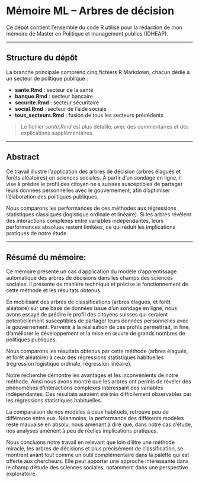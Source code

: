 # Mémoire ML – Arbres de décision

Ce dépôt contient l’ensemble du code R utilisé pour la rédaction de mon mémoire de Master en Politique et management publics (IDHEAP).

---

## Structure du dépôt

La branche principale comprend cinq fichiers R Markdown, chacun dédié à un secteur de politique publique :

- **sante.Rmd** : secteur de la santé  
- **banque.Rmd** : secteur bancaire  
- **securite.Rmd** : secteur sécuritaire  
- **social.Rmd** : secteur de l’aide sociale  
- **tous_secteurs.Rmd** : fusion de tous les secteurs précédents  

> Le fichier _sante.Rmd_ est plus détaillé, avec des commentaires et des explications supplémentaires.

---

## Abstract

Ce travail illustre l’application des arbres de décision (arbres élagués et forêts aléatoires) en sciences sociales. À partir d’un sondage en ligne, il vise à prédire le profil des citoyen·ne·s suisses susceptibles de partager leurs données personnelles avec le gouvernement, afin d’optimiser l’élaboration des politiques publiques.

Nous comparons les performances de ces méthodes aux régressions statistiques classiques (logistique ordinale et linéaire). Si les arbres révèlent des interactions complexes entre variables indépendantes, leurs performances absolues restent limitées, ce qui réduit les implications pratiques de notre étude.

---

## Résumé du mémoire:

Ce mémoire présente un cas d’application du modèle d’apprentissage automatique des arbres de décisions dans les champs des sciences sociales. Il présente de manière technique et précise le fonctionnement de cette méthode et les résultats obtenus.

En mobilisant des arbres de classifications (arbres élagués, et forêt aléatoire) sur une base de données issue d’un sondage en ligne, nous avons essayé de prédire le profil des citoyens suisses qui seraient potentiellement susceptibles de partager leurs données personnelles avec le gouvernement. Parvenir à la réalisation de ces profils permettrait, in fine, d’améliorer le développement et la mise en œuvre de grands nombres de politiques publiques.

Nous comparons les résultats obtenus par cette méthode (arbres élagués, et forêt aléatoire) à ceux des régressions statistiques habituelles (régression logistique ordinale, régression linéaire).

Notre recherche démontre les avantages et les inconvénients de notre méthode. Ainsi nous avons montré que les arbres ont permis de révéler des phénomènes d’interactions complexes intéressant des variables indépendantes. Ces résultats auraient été très difficilement observables par les régressions statistiques habituelles.

La comparaison de nos modèles à ceux habituels, retrouve peu de différence entre eux. Néanmoins, la performance des différents modèles reste mauvaise en absolu, nous amenant à dire que, dans notre cas d’étude, nos analyses amènent à peu de réelles implications pratiques.

Nous concluons notre travail en relevant que loin d’être une méthode miracle, les arbres de décisions et plus précisément de classification, se montrent avant tout comme un outil complémentaire dans la palette qui est offerte aux chercheurs. Elle peut apporter une approche intéressante dans le champ d’étude des sciences sociales, notamment dans une perspective exploratoire.
